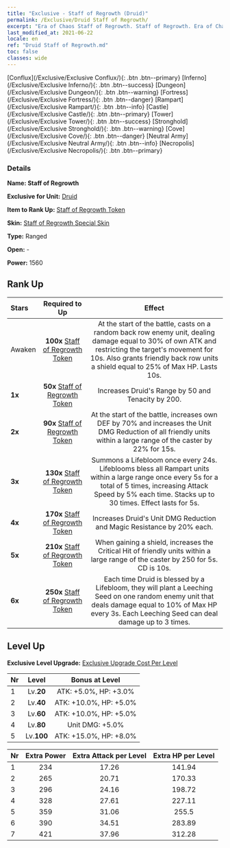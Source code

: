 ```yaml
---
title: "Exclusive - Staff of Regrowth (Druid)"
permalink: /Exclusive/Druid Staff of Regrowth/
excerpt: "Era of Chaos Staff of Regrowth. Staff of Regrowth. Era of Chaos Exclusive Staff of Regrowth. Druid Exclusive."
last_modified_at: 2021-06-22
locale: en
ref: "Druid Staff of Regrowth.md"
toc: false
classes: wide
---
```

 [Conflux](/Exclusive/Exclusive Conflux/){: .btn .btn--primary} [Inferno](/Exclusive/Exclusive Inferno/){: .btn .btn--success} [Dungeon](/Exclusive/Exclusive Dungeon/){: .btn .btn--warning} [Fortress](/Exclusive/Exclusive Fortress/){: .btn .btn--danger} [Rampart](/Exclusive/Exclusive Rampart/){: .btn .btn--info} [Castle](/Exclusive/Exclusive Castle/){: .btn .btn--primary} [Tower](/Exclusive/Exclusive Tower/){: .btn .btn--success} [Stronghold](/Exclusive/Exclusive Stronghold/){: .btn .btn--warning} [Cove](/Exclusive/Exclusive Cove/){: .btn .btn--danger} [Neutral Army](/Exclusive/Exclusive Neutral Army/){: .btn .btn--info} [Necropolis](/Exclusive/Exclusive Necropolis/){: .btn .btn--primary} 

### Details
 **Name: Staff of Regrowth** 

 **Exclusive for Unit:** [Druid](/units/Druid/) 

 **Item to Rank Up:** [Staff of Regrowth Token](/Items/con_977/)

 **Skin:** [Staff of Regrowth Special Skin](/Items/con_645/)

 **Type:** Ranged

 **Open:** -

 **Power:** 1560

## Rank Up

  |     Stars    |  Required to Up | Effect |
  |:-------------|:---------------:|:---------------:|
  |  Awaken  | **100x** [Staff of Regrowth Token](/Items/con_977/) | <Vine Lash> At the start of the battle, casts on a random back row enemy unit, dealing damage equal to 30% of own ATK and restricting the target's movement for 10s. Also grants friendly back row units a shield equal to 25% of Max HP. Lasts 10s. |
  | **1x** <i class="fas fa-star"/> | **50x** [Staff of Regrowth Token](/Items/con_977/) | Increases Druid's Range by 50 and Tenacity by 200. |
  | **2x** <i class="fas fa-star"/> | **90x** [Staff of Regrowth Token](/Items/con_977/) | At the start of the battle, increases own DEF by 70% and increases the Unit DMG Reduction of all friendly units within a large range of the caster by 22% for 15s. |
  | **3x** <i class="fas fa-star"/> | **130x** [Staff of Regrowth Token](/Items/con_977/) | <Lifebloom> Summons a Lifebloom once every 24s. Lifeblooms bless all Rampart units within a large range once every 5s for a total of 5 times, increasing Attack Speed by 5% each time. Stacks up to 30 times. Effect lasts for 5s. |
  | **4x** <i class="fas fa-star"/> | **170x** [Staff of Regrowth Token](/Items/con_977/) | Increases Druid's Unit DMG Reduction and Magic Resistance by 20% each. |
  | **5x** <i class="fas fa-star"/> | **210x** [Staff of Regrowth Token](/Items/con_977/) | When gaining a shield, increases the Critical Hit of friendly units within a large range of the caster by 250 for 5s. CD is 10s. |
  | **6x** <i class="fas fa-star"/> | **250x** [Staff of Regrowth Token](/Items/con_977/) | <Leeching Seed> Each time Druid is blessed by a Lifebloom, they will plant a Leeching Seed on one random enemy unit that deals damage equal to 10% of Max HP every 3s. Each Leeching Seed can deal damage up to 3 times. |


## Level Up
 **Exclusive Level Upgrade:** [Exclusive Upgrade Cost Per Level](/Exclusive/ExclusiveUpgradeCostPerLevel/)

  |  Nr  |   Level  | Bonus at Level |
  |:-----|:--------:|:--------------:|
  | 1 | Lv.**20** | ATK: +5.0%, HP: +3.0% |
  | 2 | Lv.**40** | ATK: +10.0%, HP: +5.0% |
  | 3 | Lv.**60** | ATK: +10.0%, HP: +5.0% |
  | 4 | Lv.**80** | Unit DMG: +5.0% |
  | 5 | Lv.**100** | ATK: +15.0%, HP: +8.0% |


  |  Nr  |  Extra Power | Extra Attack per Level | Extra HP per Level |
  |:-----|:--------:|:--------:|:--------:|
  | 1 | 234 | 17.26 | 141.94 |
  | 2 | 265 | 20.71 | 170.33 |
  | 3 | 296 | 24.16 | 198.72 |
  | 4 | 328 | 27.61 | 227.11 |
  | 5 | 359 | 31.06 | 255.5 |
  | 6 | 390 | 34.51 | 283.89 |
  | 7 | 421 | 37.96 | 312.28 |


